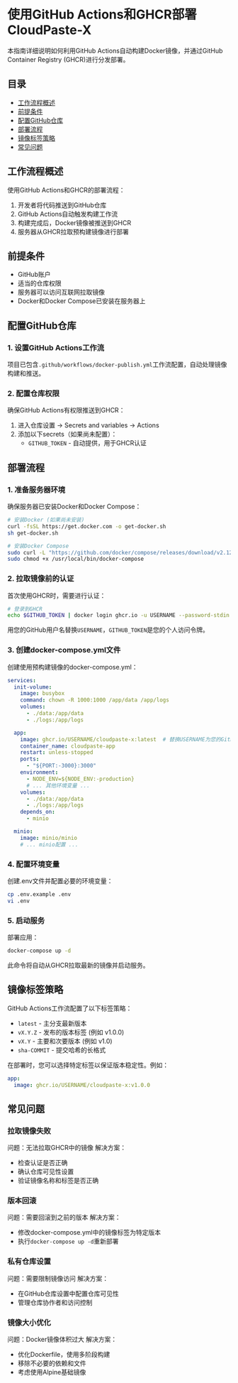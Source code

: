 # 使用GitHub Actions和GHCR部署CloudPaste-X

本指南详细说明如何利用GitHub Actions自动构建Docker镜像，并通过GitHub Container Registry (GHCR)进行分发部署。

## 目录
- [工作流程概述](#工作流程概述)
- [前提条件](#前提条件)
- [配置GitHub仓库](#配置github仓库)
- [部署流程](#部署流程)
- [镜像标签策略](#镜像标签策略)
- [常见问题](#常见问题)

## 工作流程概述

使用GitHub Actions和GHCR的部署流程：

1. 开发者将代码推送到GitHub仓库
2. GitHub Actions自动触发构建工作流
3. 构建完成后，Docker镜像被推送到GHCR
4. 服务器从GHCR拉取预构建镜像进行部署

## 前提条件

- GitHub账户
- 适当的仓库权限
- 服务器可以访问互联网拉取镜像
- Docker和Docker Compose已安装在服务器上

## 配置GitHub仓库

### 1. 设置GitHub Actions工作流

项目已包含`.github/workflows/docker-publish.yml`工作流配置，自动处理镜像构建和推送。

### 2. 配置仓库权限

确保GitHub Actions有权限推送到GHCR：

1. 进入仓库设置 → Secrets and variables → Actions
2. 添加以下secrets（如果尚未配置）：
   - `GITHUB_TOKEN` - 自动提供，用于GHCR认证

## 部署流程

### 1. 准备服务器环境

确保服务器已安装Docker和Docker Compose：

```bash
# 安装Docker (如果尚未安装)
curl -fsSL https://get.docker.com -o get-docker.sh
sh get-docker.sh

# 安装Docker Compose
sudo curl -L "https://github.com/docker/compose/releases/download/v2.12.2/docker-compose-$(uname -s)-$(uname -m)" -o /usr/local/bin/docker-compose
sudo chmod +x /usr/local/bin/docker-compose
```

### 2. 拉取镜像前的认证

首次使用GHCR时，需要进行认证：

```bash
# 登录到GHCR
echo $GITHUB_TOKEN | docker login ghcr.io -u USERNAME --password-stdin
```

用您的GitHub用户名替换`USERNAME`，`GITHUB_TOKEN`是您的个人访问令牌。

### 3. 创建docker-compose.yml文件

创建使用预构建镜像的docker-compose.yml：

```yaml
services:
  init-volume:
    image: busybox
    command: chown -R 1000:1000 /app/data /app/logs
    volumes:
      - ./data:/app/data
      - ./logs:/app/logs

  app:
    image: ghcr.io/USERNAME/cloudpaste-x:latest  # 替换USERNAME为您的GitHub用户名
    container_name: cloudpaste-app
    restart: unless-stopped
    ports:
      - "${PORT:-3000}:3000"
    environment:
      - NODE_ENV=${NODE_ENV:-production}
      # ... 其他环境变量 ...
    volumes:
      - ./data:/app/data
      - ./logs:/app/logs
    depends_on:
      - minio

  minio:
    image: minio/minio
    # ... minio配置 ...
```

### 4. 配置环境变量

创建.env文件并配置必要的环境变量：

```bash
cp .env.example .env
vi .env
```

### 5. 启动服务

部署应用：

```bash
docker-compose up -d
```

此命令将自动从GHCR拉取最新的镜像并启动服务。

## 镜像标签策略

GitHub Actions工作流配置了以下标签策略：

- `latest` - 主分支最新版本
- `vX.Y.Z` - 发布的版本标签 (例如 v1.0.0)
- `vX.Y` - 主要和次要版本 (例如 v1.0)
- `sha-COMMIT` - 提交哈希的长格式

在部署时，您可以选择特定标签以保证版本稳定性。例如：

```yaml
app:
  image: ghcr.io/USERNAME/cloudpaste-x:v1.0.0
```

## 常见问题

### 拉取镜像失败

问题：无法拉取GHCR中的镜像
解决方案：
- 检查认证是否正确
- 确认仓库可见性设置
- 验证镜像名称和标签是否正确

### 版本回滚

问题：需要回滚到之前的版本
解决方案：
- 修改docker-compose.yml中的镜像标签为特定版本
- 执行`docker-compose up -d`重新部署

### 私有仓库设置

问题：需要限制镜像访问
解决方案：
- 在GitHub仓库设置中配置仓库可见性
- 管理仓库协作者和访问控制

### 镜像大小优化

问题：Docker镜像体积过大
解决方案：
- 优化Dockerfile，使用多阶段构建
- 移除不必要的依赖和文件
- 考虑使用Alpine基础镜像 